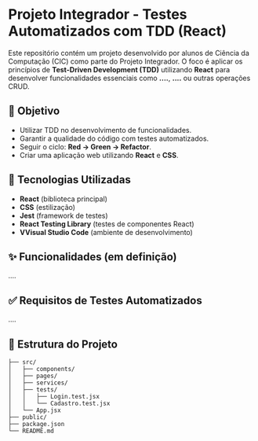 # Projeto Integrador - Testes Automatizados com TDD (React)

Este repositório contém um projeto desenvolvido por alunos de Ciência da Computação (CIC) como parte do Projeto Integrador. O foco é aplicar os princípios de **Test-Driven Development (TDD)** utilizando **React** para desenvolver funcionalidades essenciais como **....**, **....** ou outras operações CRUD.

## 🎯 Objetivo

- Utilizar TDD no desenvolvimento de funcionalidades.
- Garantir a qualidade do código com testes automatizados.
- Seguir o ciclo: **Red → Green → Refactor**.
- Criar uma aplicação web utilizando **React** e **CSS**.

## 🔧 Tecnologias Utilizadas

- **React** (biblioteca principal)
- **CSS** (estilização)
- **Jest** (framework de testes)
- **React Testing Library** (testes de componentes React)
- **VVisual Studio Code** (ambiente de desenvolvimento)

## ✨ Funcionalidades (em definição)

....

## ✅ Requisitos de Testes Automatizados

....
## 📁 Estrutura do Projeto

```plaintext
├── src/
│   ├── components/
│   ├── pages/
│   ├── services/
│   ├── tests/
│   │   ├── Login.test.jsx
│   │   └── Cadastro.test.jsx
│   └── App.jsx
├── public/
├── package.json
└── README.md
